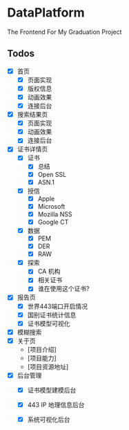 # DataPlatform
The Frontend For My Graduation Project

## Todos

- [X] 首页
    - [X] 页面实现
    - [X] 版权信息
    - [X] 动画效果
    - [X] 连接后台
- [X] 搜索结果页
    - [X] 页面实现
    - [X] 动画效果
    - [X] 连接后台
- [X] 证书详情页
    - [X] 证书
      - [X] 总结
      - [X] Open SSL
      - [X] ASN.1
    - [X] 授信
      - [X] Apple
      - [X] Microsoft
      - [X] Mozilla NSS
      - [X] Google CT
    - [X] 数据
      - [X] PEM
      - [X] DER
      - [X] RAW
    - [X] 探索
      - [X] CA 机构
      - [X] 相关证书
      - [X] 谁在使用这个证书?
- [X] 报告页
    - [X] 世界443端口开启情况
    - [X] 国别证书统计信息
    - [X] 证书模型可视化
- [X] 模糊搜索
- [X] 关于页
    - [项目介绍] 
    - [项目能力] 
    - [项目资源地址] 
- [X] 后台管理
    - [X] 证书模型建模后台
    - [X] 443 IP 地理信息后台
    - [X] 系统可视化后台

